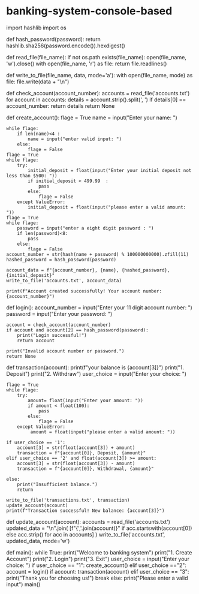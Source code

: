 # banking-system-console-based
import hashlib
import os

def hash_password(password):
    return hashlib.sha256(password.encode()).hexdigest()

def read_file(file_name):
    if not os.path.exists(file_name):
        open(file_name, 'w').close()
    with open(file_name, 'r') as file:
        return file.readlines()

def write_to_file(file_name, data, mode='a'):
    with open(file_name, mode) as file:
        file.write(data + "\n")

def check_account(account_number):
    accounts = read_file('accounts.txt')
    for account in accounts:
        details = account.strip().split(', ')
        if details[0] == account_number:
            return details
    return None

def create_account():
    flage = True
    name = input("Enter your name: ")

    while flage:
        if len(name)<4 :
            name = input("enter valid input: ")
        else:
            flage = False
    flage = True
    while flage:
        try:
            initial_deposit = float(input("Enter your initial deposit not less than $500: "))
            if initial_deposit < 499.99  :
                pass
            else:
                flage = False
        except ValueError:
            initial_deposit = float(input("please enter a valid amount: "))
    flage = True
    while flage:
        password = input("enter a eight digit password : ")
        if len(password)<8:
            pass
        else:
            flage = False
    account_number = str(hash(name + password) % 100000000000).zfill(11)
    hashed_password = hash_password(password)

    account_data = f"{account_number}, {name}, {hashed_password}, {initial_deposit}"
    write_to_file('accounts.txt', account_data)

    print(f"Account created successfully! Your account number: {account_number}")

def login():
    account_number = input("Enter your 11 digit account number: ")
    password = input("Enter your password: ")

    account = check_account(account_number)
    if account and account[2] == hash_password(password):
        print("Login successful!")
        return account
        
    print("Invalid account number or password.")
    return None

def transaction(account):
    print(f"your balance is {account[3]}")
    print("1. Deposit")
    print("2. Withdraw")
    user_choice = input("Enter your choice: ")
    
    flage = True
    while flage:
        try:
            amount= float(input("Enter your amount: "))
            if amount < float(100):
                pass
            else:
                flage = False
        except ValueError:
             amount = float(input("please enter a valid amount: "))

    if user_choice == '1':
        account[3] = str(float(account[3]) + amount)
        transaction = f"{account[0]}, Deposit, {amount}"
    elif user_choice == '2' and float(account[3]) >= amount:
        account[3] = str(float(account[3]) - amount)
        transaction = f"{account[0]}, Withdrawal, {amount}"

    else:
        print("Insufficient balance.")
        return

    write_to_file('transactions.txt', transaction)
    update_account(account)
    print(f"Transaction successful! New balance: {account[3]}")


def update_account(account):
    accounts = read_file('accounts.txt')
    updated_data = "\n".join(
        [f"{','.join(account)}" if acc.startswith(account[0]) else acc.strip() for acc in accounts]
    )
    write_to_file('accounts.txt', updated_data, mode='w')

def main():
    while True:
        print("Welcome to banking system")
        print("1. Create Account")
        print("2. Login")
        print("3. Exit")
        user_choice = input("Enter your choice: ")
        if user_choice == "1":
            create_account()
        elif user_choice =="2":
            account = login()
            if account:
                transaction(account)
        elif user_choice == "3":
            print("Thank you for choosing us!")
            break
        else:
            print("Please enter a valid input")
main()
